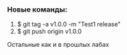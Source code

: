 ### Новые команды:
1. $ git tag -a v1.0.0 -m "Test1 release"
2. $ git push origin v1.0.0


Остальные как и в прошлых лабах
